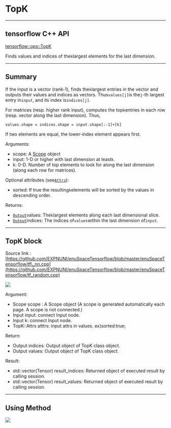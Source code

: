 # TopK

---

## tensorflow C++ API

[tensorflow::ops::TopK](https://www.tensorflow.org/api_docs/cc/class/tensorflow/ops/top-k)

Finds values and indices of the`k`largest elements for the last dimension.

---

## Summary

If the input is a vector \(rank-1\), finds the`k`largest entries in the vector and outputs their values and indices as vectors. Thus`values[j]`is the`j`-th largest entry in`input`, and its index is`indices[j]`.

For matrices \(resp. higher rank input\), computes the top`k`entries in each row \(resp. vector along the last dimension\). Thus,

```
values.shape = indices.shape = input.shape[:-1]+[k]
```

If two elements are equal, the lower-index element appears first.

Arguments:

* scope: A [Scope](https://www.tensorflow.org/api_docs/cc/class/tensorflow/scope.html#classtensorflow_1_1_scope) object
* input: 1-D or higher with last dimension at least`k`.
* k: 0-D. Number of top elements to look for along the last dimension \(along each row for matrices\).

Optional attributes \(see[`Attrs`](https://www.tensorflow.org/api_docs/cc/struct/tensorflow/ops/top-k/attrs.html#structtensorflow_1_1ops_1_1_top_k_1_1_attrs)\):

* sorted: If true the resulting`k`elements will be sorted by the values in descending order.

Returns:

* [`Output`](https://www.tensorflow.org/api_docs/cc/class/tensorflow/output.html#classtensorflow_1_1_output)values: The`k`largest elements along each last dimensional slice.
* [`Output`](https://www.tensorflow.org/api_docs/cc/class/tensorflow/output.html#classtensorflow_1_1_output)indices: The indices of`values`within the last dimension of`input`.

---

## TopK block

Source link : [https://github.com/EXPNUNI/enuSpaceTensorflow/blob/master/enuSpaceTensorflow/tf\_nn.cpp](https://github.com/EXPNUNI/enuSpaceTensorflow/blob/master/enuSpaceTensorflow/tf_random.cpp)

![](/nn-ops/TopK1.jpg)

Argument:

* Scope scope : A Scope object \(A scope is generated automatically each page. A scope is not connected.\)
* Input input: connect  Input node.
* Input k: connect  Input node.
* TopK::Attrs atttrs: input attrs in values. ex\)sorted:true;

Return:

* Output indices: Output object of TopK class object.
* Output values: Output object of TopK class object.

Result:

* std::vector\(Tensor\) result\_indices: Returned object of executed result by calling session.
* std::vector\(Tensor\) result\_values: Returned object of executed result by calling session.

---

## Using Method

![](/nn-ops/TopK2.jpg)

